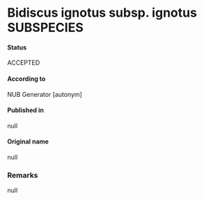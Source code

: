 Bidiscus ignotus subsp. ignotus SUBSPECIES
=======

#### Status
ACCEPTED

#### According to
NUB Generator [autonym]

#### Published in
null

#### Original name
null

### Remarks
null
